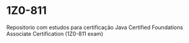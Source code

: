 # 1Z0-811
Repositorio com estudos para certificação Java Certified Foundations Associate Certification (1Z0-811 exam)
